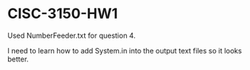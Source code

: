 # CISC-3150-HW1


Used NumberFeeder.txt for question 4.

I need to learn how to add System.in into the output text files so it looks better.
